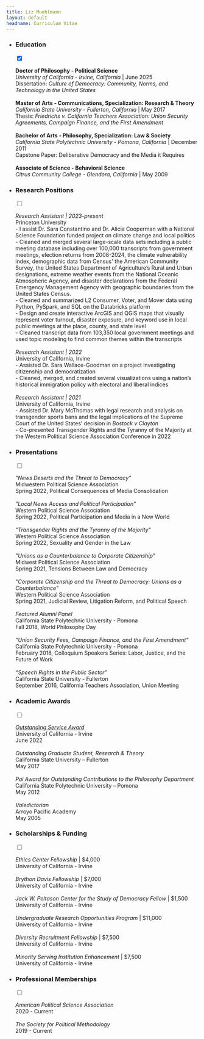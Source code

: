 ```yaml
---
title: Liz Muehlmann
layout: default
headname: Curriculum Vitae
---
```


<div class = "container justify-content-center">
    <div class="row">
        <div class= "col-1">
        </div>
        <div class="col-11">
            <ul class="m-d expand-list">
                <li data-md-content="1000">
                    <label name="tab" for="tab1" tabindex="-1" class="tab_lab" role="tab">
                        <h3>Education</h3>
                    </label>
                    <input type="checkbox" checked class="tab" id="tab1" tabindex="0" />
                    <span class="open-close-icon">
                        <i class="fas fa-plus"></i>
                        <i class="fas fa-minus"></i>
                    </span>
                    <div class="content">
                        <p>
                            <b>Doctor of Philosophy - Political Science </b><br>
                            <i>University of California - Irvine, California </i>| June 2025<br>
                                Dissertation: <i>Culture of Democracy: Community, Norms, and Technology in the United States</i>
                            <br><br>
                            <b>Master of Arts - Communications, Specialization: Research & Theory</b><br>
                            <i>California State University - Fullerton, California </i> | May 2017 <br>
                                Thesis:<i> Friedrichs v. California Teachers Association: Union Security Agreements, Campaign Finance, and the First Amendment </i><br><br>
                            <b>Bachelor of Arts - Philosophy, Specialization: Law & Society</b> <br>
                            <i>California State Polytechnic University - Pomona, California </i> | December 2011<br>
                             Capstone Paper: Deliberative Democracy and the Media it Requires<br><br>
                            <b>Associate of Science - Behavioral Science</b><br>
                            <i>Citrus Community College - Glendora, California</i> | May 2009
                        </p>
                    </div>
                </li>
                <li data-md-content="1000"> 
                    <label name="tab" for="tab2" tabindex="-1" class="tab_lab" role="tab">
                    <h3>Research Positions</h3>
                    </label>
                    <input type="checkbox" class="tab" id="tab2" tabindex="0" />
                    <span class="open-close-icon">
                        <i class="fas fa-plus"></i>
                        <i class="fas fa-minus"></i>
                    </span>
                    <div class="content"> 
                        <p> 
                        <i>Research Assistant | 2023-present </i><br>
                            Princeton University <br>
                            - I assist Dr. Sara Constantino and Dr. Alicia Cooperman with a National Science Foundation funded project on climate change and local politics<br>
                            - Cleaned and merged several large-scale data sets including a public meeting database including over 100,000 transcripts from government meetings, election returns from 2008-2024, the climate vulnerability index, demographic data from Census' the American Community Survey, the United States Department of Agriculture’s Rural and Urban designations, extreme weather events from the National Oceanic Atmospheric Agency, and disaster declarations from the Federal Emergency Management Agency with geographic boundaries from the United States Census.<br>
                            - Cleaned and summarized L2 Consumer, Voter, and Mover data using Python, PySpark, and SQL on the Databricks platform<br>
                            - Design and create interactive ArcGIS and QGIS maps that visually represent voter turnout, disaster exposure, and keyword use in local public meetings at the place, county, and state level<br>
                            - Cleaned transcript data from 103,350 local government meetings and used topic modeling to find common themes within the transcripts<br><br>
                            <i>Research Assistant | 2022</i> <br>
                            University of California, Irvine<br>
                            - Assisted Dr. Sara Wallace-Goodman on a project investigating citizenship and democratization<br>
                            - Cleaned, merged, and created several visualizations using a nation’s historical immigration policy with electoral and liberal indices <br><br> 
                            <i>Research Assistant | 2021</i> <br>
                            University of California, Irvine <br>
                            - Assisted Dr. Mary McThomas with legal research and analysis on transgender sports bans and the legal implications of the Supreme Court of the United States’ decision in <i>Bostock v Clayton</i><br>
                            - Co-presented Transgender Rights and the Tyranny of the Majority at the Western Political Science Association Conference in 2022<br>
                        </p>
                    </div>
                </li>
                <li data-md-content="1000"> 
                    <label name="tab" for="tab3" tabindex="-1" class="tab_lab" role="tab">
                    <h3>Presentations</h3>
                    </label>
                    <input type="checkbox" class="tab" id="tab3" tabindex="0" />
                    <span class="open-close-icon">
                        <i class="fas fa-plus"></i>
                        <i class="fas fa-minus"></i>
                    </span>
                    <div class="content">
                        <p> 
                            <i>"News Deserts and the Threat to Democracy"</i><br>
                                Midwestern Political Science Association<br>
                                Spring 2022, Political Consequences of Media Consolidation
                                <br><br>
                            <i>"Local News Access and Political Participation"</i><br>
                                Western Political Science Association<br>
                                Spring 2022, Political Participation and Media in a New World
                                <br><br>
                            <i>"Transgender Rights and the Tyranny of the Majority"</i><br>
                                Western Political Science Association<br>
                                Spring 2022, Sexuality and Gender in the Law
                                <br><br>
                            <i>"Unions as a Counterbalance to Corporate Citizenship" </i><br>
                                Midwest Political Science Association <br>
                                Spring 2021, Tensions Between Law and Democracy
                                <br><br>
                            <i>"Corporate Citizenship and the Threat to Democracy: Unions as a  Counterbalance"</i><br>
                                Western Political Science Association <br>
                                Spring 2021, Judicial Review, Litigation Reform, and Political Speech
                                <br><br>
                            <i>Featured Alumni Panel</i><br>
                                California State Polytechnic University - Pomona<br>
                                Fall 2018, World Philosophy Day
                                <br><br>
                            <i>“Union Security Fees, Campaign Finance, and the First Amendment"</i><br>
                                California State Polytechnic University - Pomona<br>
                                February 2018, Colloquium Speakers Series: Labor, Justice, and the Future of Work 
                                <br><br>
                            <i>“Speech Rights in the Public Sector”</i><br>
                                California State University - Fullerton<br>
                                September 2016, California Teachers Association, Union Meeting
                        </p>
                    </div>
                </li>
                <li data-md-content="600">
                    <label name="tab" for="tab4" tabindex="-1" class="tab_lab" role="tab">
                        <h3>Academic Awards</h3>
                    </label>
                    <input type="checkbox" class="tab" id="tab4" tabindex="0" />
                    <span class="open-close-icon">
                        <i class="fas fa-plus"></i>
                        <i class="fas fa-minus"></i>
                    </span>
                    <div class="content">
                        <p>
                            <a href="https://www.socsci.uci.edu/newsevents/news/2022/2022-06-09-muehlmann-outstanding-service-award-winner.php"><i>Outstanding Service Award</i></a><br>
                            University of California - Irvine<br>
                            June 2022
                            <br><br>
                            <i>Outstanding Graduate Student, Research & Theory</i><br>
                                California State University – Fullerton<br>
                                May 2017<br><br>
                            <i>Pai Award for Outstanding Contributions to the Philosophy Department </i><br>
                                California State Polytechnic University – Pomona<br>
                                May 2012
                                <br><br>
                            <i>Valedictorian</i><br>
                                Arroyo Pacific Academy<br>
                                May 2005
                        </p>
                    </div>
                </li>
                <li data-md-content="700">
                    <label name="tab" for="tab5" tabindex="-1" class="tab_lab" role="tab">
                        <h3>Scholarships & Funding</h3>
                    </label>
                    <input type="checkbox" class="tab" id="tab5" tabindex="0" />
                    <span class="open-close-icon">
                        <i class="fas fa-plus"></i>
                        <i class="fas fa-minus"></i>
                    </span>
                    <div class="content">
                        <p> 
                            <i>Ethics Center Fellowship </i>| $4,000<br>
                                University of California - Irvine 
                            <br><br>
                            <i>Brython Davis Fellowship </i>| $7,000<br>
                                University of California - Irvine
                            <br><br>
                            <i>Jack W. Peltason Center for the Study of Democracy Fellow </i>| $1,500<br>
                                University of California - Irvine
                            <br><br>
                            <i>Undergraduate Research Opportunities Program </i>| $11,000<br>
                                University of California - Irvine 
                            <br><br>
                            <i>Diversity Recruitment Fellowship </i>| $7,500 <br>
                            University of California - Irvine
                            <br><br>
                            <i> Minority Serving Institution Enhancement </i>| $7,500 <br>
                            University of California - Irvine 
                        </p>
                    </div>
                </li>
                <li data-md-content="800">
                    <label name="tab" for="tab6" tabindex="-1" class="tab_lab" role="tab">
                        <h3>Professional Memberships</h3>
                    </label>
                    <input type="checkbox" class="tab" id="tab6" tabindex="0" />
                    <span class="open-close-icon">
                        <i class="fas fa-plus"></i>
                        <i class="fas fa-minus"></i>
                    </span>
                    <div class="content">
                        <p> 
                            <i>American Political Science Association</i>
                            <br> 2020 - Current
                        <br><br>
                            <i>The Society for Political Methodology</i>
                            <br>2019 - Current</p>
                    </div>
                </li>
            </ul>
        </div>
    </div>
</div>
